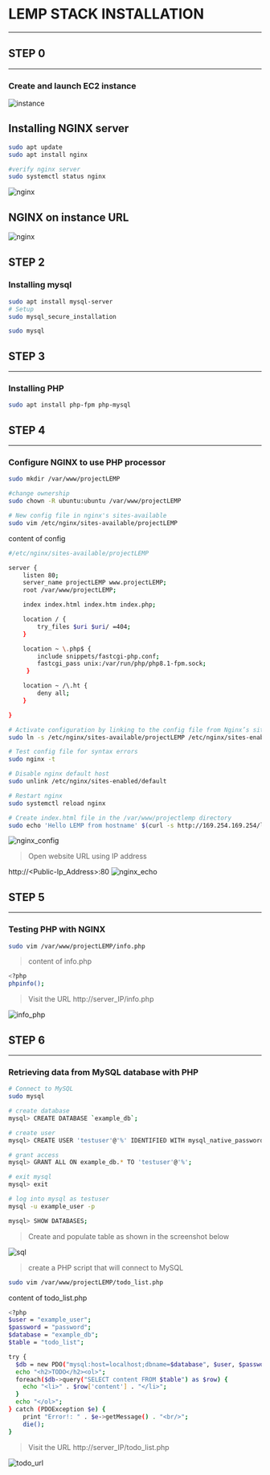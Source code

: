 # LEMP STACK INSTALLATION
---
## STEP 0
---
### Create and launch EC2 instance
![instance](pbl2/instance.png)
## Installing NGINX server
```bash
sudo apt update
sudo apt install nginx

#verify nginx server
sudo systemctl status nginx
```
![nginx](pbl2/nginx.png)

## NGINX on instance URL
![nginx](pbl2/nginx_url.png)
## STEP 2
### Installing mysql
```bash
sudo apt install mysql-server
# Setup
sudo mysql_secure_installation

sudo mysql
```

## STEP 3
---
### Installing PHP
```bash
sudo apt install php-fpm php-mysql
```
## STEP 4
---
### Configure NGINX to use PHP processor
```bash
sudo mkdir /var/www/projectLEMP

#change ownership
sudo chown -R ubuntu:ubuntu /var/www/projectLEMP

# New config file in nginx's sites-available
sudo vim /etc/nginx/sites-available/projectLEMP
```
content of config
```bash
#/etc/nginx/sites-available/projectLEMP

server {
    listen 80;
    server_name projectLEMP www.projectLEMP;
    root /var/www/projectLEMP;

    index index.html index.htm index.php;

    location / {
        try_files $uri $uri/ =404;
    }

    location ~ \.php$ {
        include snippets/fastcgi-php.conf;
        fastcgi_pass unix:/var/run/php/php8.1-fpm.sock;
     }

    location ~ /\.ht {
        deny all;
    }

}
```
```bash
# Activate configuration by linking to the config file from Nginx’s sites-enabled directory
sudo ln -s /etc/nginx/sites-available/projectLEMP /etc/nginx/sites-enabled/

# Test config file for syntax errors
sudo nginx -t

# Disable nginx default host
sudo unlink /etc/nginx/sites-enabled/default

# Restart nginx
sudo systemctl reload nginx

# Create index.html file in the /var/www/projectlemp directory
sudo echo 'Hello LEMP from hostname' $(curl -s http://169.254.169.254/latest/meta-data/public-hostname) 'with public IP' $(curl -s http://169.254.169.254/latest/meta-data/public-ipv4) > /var/www/projectLEMP/index.html
```
![nginx_config](pbl2/nginx_config.png)
>Open website URL using IP address

http://\<Public-Ip_Address>:80
![nginx_echo](pbl2/nginx_url_echo.png)

## STEP 5
---
### Testing PHP with NGINX
```bash
sudo vim /var/www/projectLEMP/info.php
```
>content of info.php
```bash
<?php
phpinfo();
```
>Visit the URL http://server_IP/info.php

![info_php](pbl2/info_php.png)

## STEP 6
---
### Retrieving data from MySQL database with PHP
```bash
# Connect to MySQL
sudo mysql

# create database
mysql> CREATE DATABASE `example_db`;

# create user
mysql> CREATE USER 'testuser'@'%' IDENTIFIED WITH mysql_native_password BY 'password';

# grant access
mysql> GRANT ALL ON example_db.* TO 'testuser'@'%';

# exit mysql
mysql> exit

# log into mysql as testuser
mysql -u example_user -p

mysql> SHOW DATABASES;
```
>Create and populate table as shown in the screenshot below

![sql](pbl2/sql.png)

>create a PHP script that will connect to MySQL
```bash
sudo vim /var/www/projectLEMP/todo_list.php
```
content of todo_list.php
```bash
<?php
$user = "example_user";
$password = "password";
$database = "example_db";
$table = "todo_list";

try {
  $db = new PDO("mysql:host=localhost;dbname=$database", $user, $password);
  echo "<h2>TODO</h2><ol>";
  foreach($db->query("SELECT content FROM $table") as $row) {
    echo "<li>" . $row['content'] . "</li>";
  }
  echo "</ol>";
} catch (PDOException $e) {
    print "Error!: " . $e->getMessage() . "<br/>";
    die();
}
```
>Visit the URL http://server_IP/todo_list.php

![todo_url](pbl2/todo_url.png)

